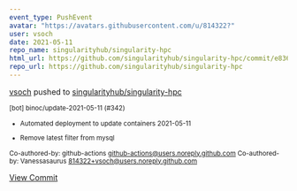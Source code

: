 ```yaml
---
event_type: PushEvent
avatar: "https://avatars.githubusercontent.com/u/814322?"
user: vsoch
date: 2021-05-11
repo_name: singularityhub/singularity-hpc
html_url: https://github.com/singularityhub/singularity-hpc/commit/e8366358a818b4dc1e9f154d77542beb8eb7f022
repo_url: https://github.com/singularityhub/singularity-hpc
---
```


<a href='https://github.com/vsoch' target='_blank'>vsoch</a> pushed to <a href='https://github.com/singularityhub/singularity-hpc' target='_blank'>singularityhub/singularity-hpc</a>

<small>[bot] binoc/update-2021-05-11 (#342)

* Automated deployment to update containers 2021-05-11

* Remove latest filter from mysql

Co-authored-by: github-actions <github-actions@users.noreply.github.com>
Co-authored-by: Vanessasaurus <814322+vsoch@users.noreply.github.com></small>

<a href='https://github.com/singularityhub/singularity-hpc/commit/e8366358a818b4dc1e9f154d77542beb8eb7f022' target='_blank'>View Commit</a>